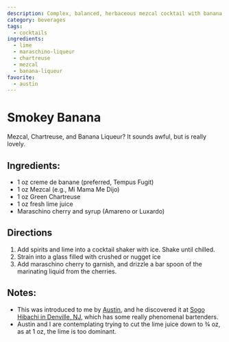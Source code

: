```yaml
---
description: Complex, balanced, herbaceous mezcal cocktail with banana.
category: beverages
tags:
  - cocktails
ingredients:
  - lime
  - maraschino-liqueur
  - chartreuse
  - mezcal
  - banana-liqueur
favorite:
  - austin
---
```


# Smokey Banana

Mezcal, Chartreuse, and Banana Liqueur? It sounds awful, but is really lovely.
## Ingredients:
- 1 oz creme de banane (preferred, Tempus Fugit)
- 1 oz Mezcal (e.g., Mi Mama Me Dijo)
- 1 oz Green Chartreuse
- 1 oz fresh lime juice
- Maraschino cherry and syrup (Amareno or Luxardo)
## Directions

1. Add spirits and lime into a cocktail shaker with ice. Shake until chilled.
2. Strain into a glass filled with crushed or nugget ice
3. Add maraschino cherry to garnish, and drizzle a bar spoon of the marinating liquid from the cherries.

## Notes:

- This was introduced to me by [Austin](https://github.com/austin), and he discovered it at [Sogo Hibachi in Denville, NJ](https://sogo.cc/), which has some really phenomenal bartenders. 
- Austin and I are contemplating trying to cut the lime juice down to ¾ oz, as at 1 oz, the lime is too dominant.
